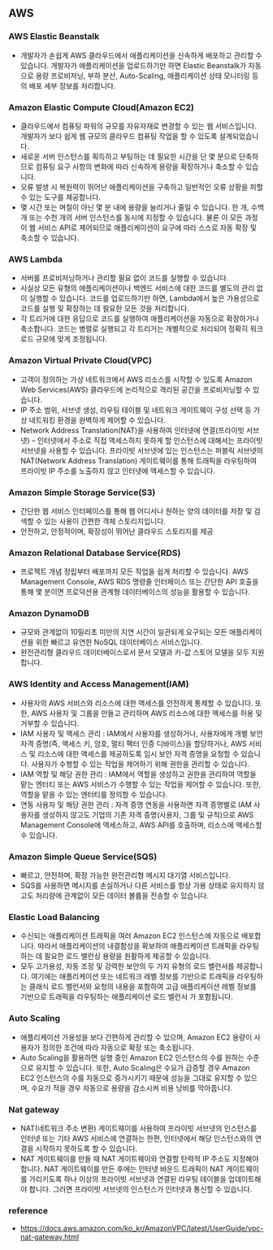 ## AWS
### AWS Elastic Beanstalk
- 개발자가 손쉽게 AWS 클라우드에서 애플리케이션을 신속하게 배포하고 관리할 수 있습니다. 개발자가 애플리케이션을 업로드하기만 하면 Elastic Beanstalk가 자동으로 용량 프로비저닝, 부하 분산, Auto-Scaling, 애플리케이션 상태 모니터링 등의 배포 세부 정보를 처리합니다.

### Amazon Elastic Compute Cloud(Amazon EC2)
- 클라우드에서 컴퓨팅 파워의 규모를 자유자재로 변경할 수 있는 웹 서비스입니다. 개발자가 보다 쉽게 웹 규모의 클라우드 컴퓨팅 작업을 할 수 있도록 설계되었습니다.
- 새로운 서버 인스턴스를 획득하고 부팅하는 데 필요한 시간을 단 몇 분으로 단축하므로 컴퓨팅 요구 사항의 변화에 따라 신속하게 용량을 확장하거나 축소할 수 있습니다.
- 오류 발생 시 복원력이 뛰어난 애플리케이션을 구축하고 일반적인 오류 상황을 피할 수 있는 도구를 제공합니다.
- 몇 시간 또는 며칠이 아닌 몇 분 내에 용량을 늘리거나 줄일 수 있습니다. 한 개, 수백 개 또는 수천 개의 서버 인스턴스를 동시에 지정할 수 있습니다. 물론 이 모든 과정이 웹 서비스 API로 제어되므로 애플리케이션이 요구에 따라 스스로 자동 확장 및 축소할 수 있습니다.

### AWS Lambda
- 서버를 프로비저닝하거나 관리할 필요 없이 코드를 실행할 수 있습니다.
- 사실상 모든 유형의 애플리케이션이나 백엔드 서비스에 대한 코드를 별도의 관리 없이 실행할 수 있습니다. 코드를 업로드하기만 하면, Lambda에서 높은 가용성으로 코드를 실행 및 확장하는 데 필요한 모든 것을 처리합니다.
- 각 트리거에 대한 응답으로 코드를 실행하여 애플리케이션을 자동으로 확장하거나 축소합니다. 코드는 병렬로 실행되고 각 트리거는 개별적으로 처리되어 정확히 워크로드 규모에 맞게 조정됩니다.

### Amazon Virtual Private Cloud(VPC)
- 고객이 정의하는 가상 네트워크에서 AWS 리소스를 시작할 수 있도록 Amazon Web Services(AWS) 클라우드에 논리적으로 격리된 공간을 프로비저닝할 수 있습니다.
- IP 주소 범위, 서브넷 생성, 라우팅 테이블 및 네트워크 게이트웨이 구성 선택 등 가상 네트워킹 환경을 완벽하게 제어할 수 있습니다.
- Network Address Translation(NAT)을 사용하여 인터넷에 연결(프라이빗 서브넷) – 인터넷에서 주소로 직접 액세스하지 못하게 할 인스턴스에 대해서는 프라이빗 서브넷을 사용할 수 있습니다. 프라이빗 서브넷에 있는 인스턴스는 퍼블릭 서브넷의 NAT(Network Address Translation) 게이트웨이를 통해 트래픽을 라우팅하여 프라이빗 IP 주소를 노출하지 않고 인터넷에 액세스할 수 있습니다.

### Amazon Simple Storage Service(S3)
- 간단한 웹 서비스 인터페이스를 통해 웹 어디서나 원하는 양의 데이터를 저장 및 검색할 수 있는 사용이 간편한 객체 스토리지입니다.
- 안전하고, 안정적이며, 확장성이 뛰어난 클라우드 스토리지를 제공

### Amazon Relational Database Service(RDS)
- 프로젝트 개념 정립부터 배포까지 모든 작업을 쉽게 처리할 수 있습니다. AWS Management Console, AWS RDS 명령줄 인터페이스 또는 간단한 API 호출을 통해 몇 분이면 프로덕션용 관계형 데이터베이스의 성능을 활용할 수 있습니다.

### Amazon DynamoDB
- 규모와 관계없이 10밀리초 미만의 지연 시간이 일관되게 요구되는 모든 애플리케이션을 위한 빠르고 유연한 NoSQL 데이터베이스 서비스입니다.
- 완전관리형 클라우드 데이터베이스로서 문서 모델과 키-값 스토어 모델을 모두 지원합니다.

### AWS Identity and Access Management(IAM)
- 사용자의 AWS 서비스와 리소스에 대한 액세스를 안전하게 통제할 수 있습니다. 또한, AWS 사용자 및 그룹을 만들고 관리하며 AWS 리소스에 대한 액세스를 허용 및 거부할 수 있습니다.
- IAM 사용자 및 액세스 관리 : IAM에서 사용자를 생성하거나, 사용자에게 개별 보안 자격 증명(즉, 액세스 키, 암호, 멀티 팩터 인증 디바이스)을 할당하거나, AWS 서비스 및 리소스에 대한 액세스를 제공하도록 임시 보안 자격 증명을 요청할 수 있습니다. 사용자가 수행할 수 있는 작업을 제어하기 위해 권한을 관리할 수 있습니다.
- IAM 역할 및 해당 권한 관리 : IAM에서 역할을 생성하고 권한을 관리하여 역할을 맡는 엔터티 또는 AWS 서비스가 수행할 수 있는 작업을 제어할 수 있습니다. 또한, 역할을 맡을 수 있는 엔터티를 정의할 수 있습니다.
- 연동 사용자 및 해당 권한 관리 : 자격 증명 연동을 사용하면 자격 증명별로 IAM 사용자를 생성하지 않고도 기업의 기존 자격 증명(사용자, 그룹 및 규칙)으로 AWS Management Console에 액세스하고, AWS API를 호출하며, 리소스에 액세스할 수 있습니다.

### Amazon Simple Queue Service(SQS)
- 빠르고, 안전하며, 확장 가능한 완전관리형 메시지 대기열 서비스입니다.
-  SQS를 사용하면 메시지를 손실하거나 다른 서비스를 항상 가용 상태로 유지하지 않고도 처리량에 관계없이 모든 데이터 볼륨을 전송할 수 있습니다.

### Elastic Load Balancing
- 수신되는 애플리케이션 트래픽을 여러 Amazon EC2 인스턴스에 자동으로 배포합니다. 따라서 애플리케이션의 내결함성을 확보하여 애플리케이션 트래픽을 라우팅하는 데 필요한 로드 밸런싱 용량을 원활하게 제공할 수 있습니다.
- 모두 고가용성, 자동 조정 및 강력한 보안의 두 가지 유형의 로드 밸런서를 제공합니다. 여기에는 애플리케이션 또는 네트워크 레벨 정보를 기반으로 트래픽을 라우팅하는 클래식 로드 밸런서와 요청의 내용을 포함하여 고급 애플리케이션 레벨 정보를 기반으로 트래픽을 라우팅하는 애플리케이션 로드 밸런서 가 포함됩니다.

### Auto Scaling
- 애플리케이션 가용성을 보다 간편하게 관리할 수 있으며, Amazon EC2 용량이 사용자가 정의한 조건에 따라 자동으로 확장 또는 축소됩니다.
- Auto Scaling을 활용하면 실행 중인 Amazon EC2 인스턴스의 수를 원하는 수준으로 유지할 수 있습니다. 또한, Auto Scaling은 수요가 급증할 경우 Amazon EC2 인스턴스의 수를 자동으로 증가시키기 때문에 성능을 그대로 유지할 수 있으며, 수요가 적을 경우 자동으로 용량을 감소시켜 비용 낭비를 막아줍니다.

### Nat gateway
- NAT(네트워크 주소 변환) 게이트웨이를 사용하여 프라이빗 서브넷의 인스턴스를 인터넷 또는 기타 AWS 서비스에 연결하는 한편, 인터넷에서 해당 인스턴스와의 연결을 시작하지 못하도록 할 수 있습니다.
- NAT 게이트웨이를 만들 때 NAT 게이트웨이와 연결할 탄력적 IP 주소도 지정해야 합니다. NAT 게이트웨이를 만든 후에는 인터넷 바운드 트래픽이 NAT 게이트웨이를 가리키도록 하나 이상의 프라이빗 서브넷과 연결된 라우팅 테이블을 업데이트해야 합니다. 그러면 프라이빗 서브넷의 인스턴스가 인터넷과 통신할 수 있습니다.

### reference
- https://docs.aws.amazon.com/ko_kr/AmazonVPC/latest/UserGuide/vpc-nat-gateway.html